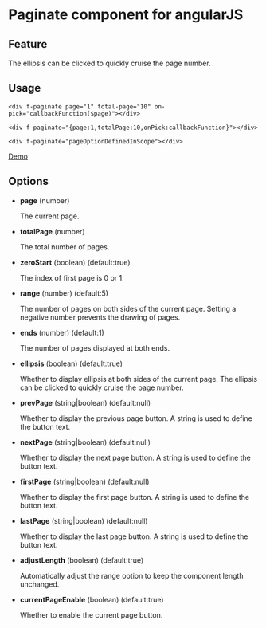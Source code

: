 # Paginate component for angularJS

## Feature
The ellipsis can be clicked to quickly cruise the page number.

## Usage
`<div f-paginate page="1" total-page="10" on-pick="callbackFunction($page)"></div>`

`<div f-paginate="{page:1,totalPage:10,onPick:callbackFunction}"></div>`

`<div f-paginate="pageOptionDefinedInScope"></div>`

[Demo](http://htmlpreview.github.io/?https://raw.githubusercontent.com/foyzhao/angular-paginate/master/demo/index.html)

## Options
* **page** (number)

	The current page.
	
* **totalPage** (number)

	The total number of pages.

* **zeroStart** (boolean) (default:true)

	The index of first page is 0 or 1.

* **range** (number) (default:5)

	The number of pages on both sides of the current page. Setting a negative number prevents the drawing of pages.

* **ends** (number) (default:1)

	The number of pages displayed at both ends.

* **ellipsis** (boolean) (default:true)

	Whether to display ellipsis at both sides of the current page. The ellipsis can be clicked to quickly cruise the page number.

* **prevPage** (string|boolean) (default:null)

	Whether to display the previous page button. A string is used to define the button text.

* **nextPage** (string|boolean) (default:null)

	Whether to display the next page button. A string is used to define the button text.

* **firstPage** (string|boolean) (default:null)

	Whether to display the first page button. A string is used to define the button text.

* **lastPage** (string|boolean) (default:null)

	Whether to display the last page button. A string is used to define the button text.

* **adjustLength** (boolean) (default:true)

	Automatically adjust the range option to keep the component length unchanged.

* **currentPageEnable** (boolean) (default:true)

	Whether to enable the current page button.

